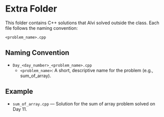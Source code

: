 # Extra Folder

This folder contains C++ solutions that Alvi solved outside the class. Each file follows the naming convention:

    <problem_name>.cpp

## Naming Convention
- `Day_<day_number>_<problem_name>.cpp`
  - `<problem_name>`: A short, descriptive name for the problem (e.g., sum_of_array).

## Example
- `sum_of_array.cpp` — Solution for the sum of array problem solved on Day 11.
